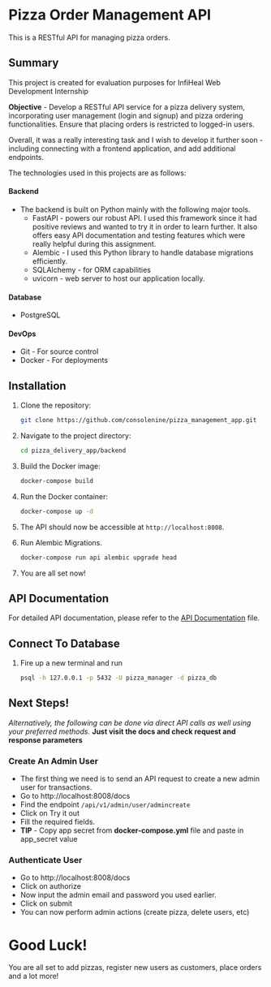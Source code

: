 # Pizza Order Management API

This is a RESTful API for managing pizza orders.

## Summary

This project is created for evaluation purposes for InfiHeal Web Development Internship

**Objective** - Develop a RESTful API service for a pizza delivery system, incorporating user management (login and
signup) and pizza ordering functionalities. Ensure that placing orders is restricted to logged-in users.

Overall, it was a really interesting task and I wish to develop it further soon - including connecting with a frontend application, and add additional endpoints.

The technologies used in this projects are as follows:

#### Backend
- The backend is built on Python mainly with the following major tools.
  - FastAPI - powers our robust API. I used this framework since it had positive reviews and wanted to try it in order to learn further. It also offers easy API documentation and testing features which were really helpful during this assignment.
  - Alembic - I used this Python library to handle database migrations efficiently.
  - SQLAlchemy - for ORM capabilities
  - uvicorn - web server to host our application locally.

#### Database
- PostgreSQL

#### DevOps
- Git - For source control
- Docker - For deployments

## Installation

1. Clone the repository:

    ```bash
    git clone https://github.com/consolenine/pizza_management_app.git
    ```

2. Navigate to the project directory:

    ```bash
    cd pizza_delivery_app/backend
    ```

3. Build the Docker image:

    ```bash
    docker-compose build
    ```

4. Run the Docker container:

    ```bash
    docker-compose up -d
    ```

5. The API should now be accessible at `http://localhost:8008`.

6. Run Alembic Migrations.
    ```bash
    docker-compose run api alembic upgrade head
    ```
7. You are all set now!

## API Documentation

For detailed API documentation, please refer to the [API Documentation](http://localhost:8008/docs) file.

## Connect To Database
1. Fire up a new terminal and run
    ```bash
    psql -h 127.0.0.1 -p 5432 -U pizza_manager -d pizza_db
    ```
## Next Steps!
*Alternatively, the following can be done via direct API calls as well using your preferred methods.* **Just visit the docs and check request and response parameters**

### Create An Admin User

- The first thing we need is to send an API request to create a new admin user for transactions.
- Go to http://localhost:8008/docs
- Find the endpoint `/api/v1/admin/user/admincreate`
- Click on Try it out
- Fill the required fields.
- **TIP** - Copy app secret from **docker-compose.yml** file and paste in app_secret value

### Authenticate User

- Go to http://localhost:8008/docs
- Click on authorize
- Now input the admin email and password you used earlier.
- Click on submit
- You can now perform admin actions (create pizza, delete users, etc)

# Good Luck! 

You are all set to add pizzas, register new users as customers, place orders and a lot more!



